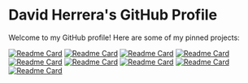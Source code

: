 # David Herrera's GitHub Profile

Welcome to my GitHub profile! Here are some of my pinned projects:

[![Readme Card](https://github-readme-stats.vercel.app/api/pin/?username=davidherrera83&repo=clanguard)](https://github.com/davidherrera83/clanguard)
[![Readme Card](https://github-readme-stats.vercel.app/api/pin/?username=davidherrera83&repo=playwright-test-framework)](https://github.com/davidherrera83/playwright-test-framework)
[![Readme Card](https://github-readme-stats.vercel.app/api/pin/?username=davidherrera83&repo=clash-royale-deck-analyzer)](https://github.com/davidherrera83/clash-royale-deck-analyzer)
[![Readme Card](https://github-readme-stats.vercel.app/api/pin/?username=davidherrera83&repo=automation-framework-pytest)](https://github.com/davidherrera83/automation-framework-pytest)
[![Readme Card](https://github-readme-stats.vercel.app/api/pin/?username=davidherrera83&repo=api-testing)](https://github.com/davidherrera83/api-testing)
[![Readme Card](https://github-readme-stats.vercel.app/api/pin/?username=davidherrera83&repo=autobot)](https://github.com/davidherrera83/autobot)
[![Readme Card](https://github-readme-stats.vercel.app/api/pin/?username=davidherrera83&repo=david-herrera-resume)](https://github.com/davidherrera83/david-herrera-resume)
[![Readme Card](https://github-readme-stats.vercel.app/api/pin/?username=davidherrera83&repo=grow)](https://github.com/davidherrera83/grow)
[![Readme Card](https://github-readme-stats.vercel.app/api/pin/?username=davidherrera83&repo=ksl_tool)](https://github.com/davidherrera83/ksl_tool)
